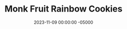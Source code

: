 ---
layout: post
title: "Monk Fruit Rainbow Cookies"
date:   2023-11-09 00:00:00 -05000
categories: 
- Recipes
- Healthier Dessert
permalink: /recipes/rainbow-cookies
image: /assets/Food/Healthier Dessert/Rainbow/rainbow-cover.jpg
ing: rainbow-ing
facts: rainbow-facts
Prep: 120
Rest: 
Cook: 10
Source1: 
Source2: 
Description: I love rainbow cookies, so making a healthier version was something I was excited to tackle. Seeing the 3 sticks of butter in the original recipe was enough to make me cautious eating them, just like anyone who has made cheesecake could tell you about the amount of creme cheese in there. I've decided to swap the sugar, flour, and butter for monk fruit, oat flour, and applesauce, as well as opt for a homemade sugar free jam.
Instructions: 
- Preheat the oven to 350F, and line 3 8x8 sheets with parchment paper. Spray the paper as well

- In a food processor or blender, blend together all the cookie ingredients (almond butter, granulated monk fruit, applesauce, yogurt, almond milk, egg yolks, almond extract, baking powder, salt, and oats) except the egg whites. Do include the yolks though. Transfer to a bowl and set aside.  Optionally, you can add in 1/2 tsp (2.5 g) of butter extract or cake batter extract<br><br>

- In a medium glass or metal bowl, beat the egg whites with a hand mixer until you have stiff peaks. Fold the egg whites into the cookie batter<br><br>

- Prepare 2 other large bowls for dying the batter. Evenly spread the batter across your 3 bowls. Dye one red, one green, and the final one yellow<br><br>
- <center><img src="/assets/Food/Healthier Dessert/Rainbow/rainbow-4.jpg" alt="" class="instruction-image"></center><br>

- Transfer the batters into separate pans. Bake at 350F for 8 minutes. Remove from the pan, and let cool completely on a wire rack. I only have 1 8" pan, so I'll be doing it in 3 batches<br><br>
- <center><img src="/assets/Food/Healthier Dessert/Rainbow/rainbow-5.jpg" alt="" class="instruction-image"></center><br>

- Once totally cooled, spread half your jam on top of the green layer. Place the yellow layer on top of the green layer, and spread the other half of the jam on top of the yellow layer. Place the red layer on top<br><br>

- Wrap the entire cake in plastic wrap. Place on a cookie sheet, and place a weight on top of it. I used another baking pan with my 10lb ankle weights on top of them. Refrigerate for at least 4 hours, or overnight<br><br>
- <center><img src="/assets/Food/Healthier Dessert/Rainbow/rainbow-7.jpg" alt="" class="instruction-image"></center><br>

- The next day, remove the plastic, and flip the cake onto a cutting board or wire rack<br><br>

- Make just half of the chocolate (half the amounds of melted coconut oil, cocoa powder, liquid stevia, and salt), and spread onto the top layer of the cake. Chill in the refrigerator until the chocolate is firm, at least 30 minutes<br><br>

- Flip the cake and repeat with the other half of the chocolate on the other side. Again, chill to harden the chocolate, at least 30 minutes<br><br>

- Once cooled, cut the cake into about 1 inch squares.  Flash freeze before storing in a container in the freezer<br><br>
- <center><img src="/assets/Food/Healthier Dessert/Rainbow/rainbow-11.jpg" alt="" class="instruction-image"></center><br>
---